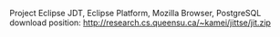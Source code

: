 Project Eclipse JDT, Eclipse Platform, Mozilla Browser, PostgreSQL download position: http://research.cs.queensu.ca/~kamei/jittse/jit.zip
